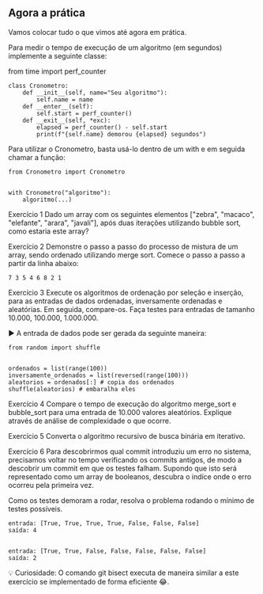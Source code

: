 ## Agora a prática

Vamos colocar tudo o que vimos até agora em prática.

Para medir o tempo de execução de um algoritmo (em segundos) implemente a seguinte classe:

from time import perf_counter

```
class Cronometro:
    def __init__(self, name="Seu algoritmo"):
        self.name = name
    def __enter__(self):
        self.start = perf_counter()
    def __exit__(self, *exc):
        elapsed = perf_counter() - self.start
        print(f"{self.name} demorou {elapsed} segundos")
```

Para utilizar o Cronometro, basta usá-lo dentro de um with e em seguida chamar a função:

```
from Cronometro import Cronometro


with Cronometro("algoritmo"):
    algoritmo(...)
```

Exercício 1 Dado um array com os seguintes elementos ["zebra", "macaco", "elefante", "arara", "javali"], após duas iterações utilizando bubble sort, como estaria este array?

Exercício 2 Demonstre o passo a passo do processo de mistura de um array, sendo ordenado utilizando merge sort. Comece o passo a passo a partir da linha abaixo:

`7 3 5 4 6 8 2 1`

Exercício 3 Execute os algoritmos de ordenação por seleção e inserção, para as entradas de dados ordenadas, inversamente ordenadas e aleatórias. Em seguida, compare-os. Faça testes para entradas de tamanho 10.000, 100.000, 1.000.000.

▶️ A entrada de dados pode ser gerada da seguinte maneira:

```
from random import shuffle


ordenados = list(range(100))
inversamente_ordenados = list(reversed(range(100)))
aleatorios = ordenados[:] # copia dos ordenados
shuffle(aleatorios) # embaralha eles
```

Exercício 4 Compare o tempo de execução do algoritmo merge_sort e bubble_sort para uma entrada de 10.000 valores aleatórios. Explique através de análise de complexidade o que ocorre.

Exercício 5 Converta o algoritmo recursivo de busca binária em iterativo.

Exercício 6 Para descobrirmos qual commit introduziu um erro no sistema, precisamos voltar no tempo verificando os commits antigos, de modo a descobrir um commit em que os testes falham. Supondo que isto será representado como um array de booleanos, descubra o indíce onde o erro ocorreu pela primeira vez.

Como os testes demoram a rodar, resolva o problema rodando o mínimo de testes possíveis.

```
entrada: [True, True, True, True, False, False, False]
saída: 4


entrada: [True, True, False, False, False, False, False]
saída: 2
```

💡 Curiosidade: O comando git bisect executa de maneira similar a este exercício se implementado de forma eficiente 😂.
